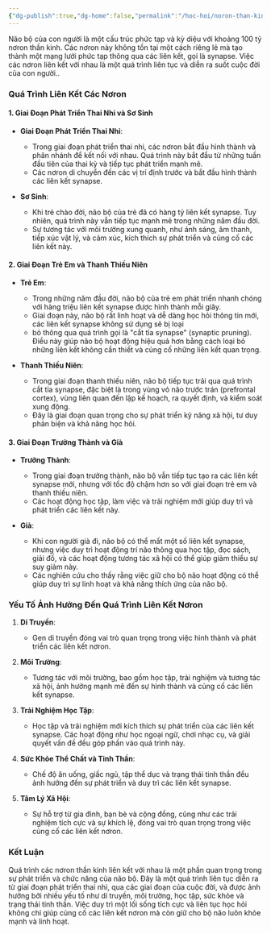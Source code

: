 ```yaml
---
{"dg-publish":true,"dg-home":false,"permalink":"/hoc-hoi/noron-than-kinh/","dgPassFrontmatter":true,"noteIcon":"","updated":"2025-01-13T22:13:26.940+07:00"}
---
```



Não bộ của con người là một cấu trúc phức tạp và kỳ diệu với khoảng 100 tỷ nơron thần kinh. Các nơron này không tồn tại một cách riêng lẻ mà tạo thành một mạng lưới phức tạp thông qua các liên kết, gọi là synapse. Việc các nơron liên kết với nhau là một quá trình liên tục và diễn ra suốt cuộc đời của con người..

### Quá Trình Liên Kết Các Nơron

#### 1. Giai Đoạn Phát Triển Thai Nhi và Sơ Sinh

- **Giai Đoạn Phát Triển Thai Nhi**:
  - Trong giai đoạn phát triển thai nhi, các nơron bắt đầu hình thành và phân nhánh để kết nối với nhau. Quá trình này bắt đầu từ những tuần đầu tiên của thai kỳ và tiếp tục phát triển mạnh mẽ.
  - Các nơron di chuyển đến các vị trí định trước và bắt đầu hình thành các liên kết synapse.

- **Sơ Sinh**:
  - Khi trẻ chào đời, não bộ của trẻ đã có hàng tỷ liên kết synapse. Tuy nhiên, quá trình này vẫn tiếp tục mạnh mẽ trong những năm đầu đời.
  - Sự tương tác với môi trường xung quanh, như ánh sáng, âm thanh, tiếp xúc vật lý, và cảm xúc, kích thích sự phát triển và củng cố các liên kết này.

#### 2. Giai Đoạn Trẻ Em và Thanh Thiếu Niên

- **Trẻ Em**:
  - Trong những năm đầu đời, não bộ của trẻ em phát triển nhanh chóng với hàng triệu liên kết synapse được hình thành mỗi giây.
  - Giai đoạn này, não bộ rất linh hoạt và dễ dàng học hỏi thông tin mới, các liên kết synapse không sử dụng sẽ bị loại
  - bỏ thông qua quá trình gọi là "cắt tỉa synapse" (synaptic pruning). Điều này giúp não bộ hoạt động hiệu quả hơn bằng cách loại bỏ những liên kết không cần thiết và củng cố những liên kết quan trọng.

- **Thanh Thiếu Niên**:
  - Trong giai đoạn thanh thiếu niên, não bộ tiếp tục trải qua quá trình cắt tỉa synapse, đặc biệt là trong vùng vỏ não trước trán (prefrontal cortex), vùng liên quan đến lập kế hoạch, ra quyết định, và kiểm soát xung động.
  - Đây là giai đoạn quan trọng cho sự phát triển kỹ năng xã hội, tư duy phản biện và khả năng học hỏi.

#### 3. Giai Đoạn Trưởng Thành và Già

- **Trưởng Thành**:
  - Trong giai đoạn trưởng thành, não bộ vẫn tiếp tục tạo ra các liên kết synapse mới, nhưng với tốc độ chậm hơn so với giai đoạn trẻ em và thanh thiếu niên.
  - Các hoạt động học tập, làm việc và trải nghiệm mới giúp duy trì và phát triển các liên kết này.

- **Già**:
  - Khi con người già đi, não bộ có thể mất một số liên kết synapse, nhưng việc duy trì hoạt động trí não thông qua học tập, đọc sách, giải đố, và các hoạt động tương tác xã hội có thể giúp giảm thiểu sự suy giảm này.
  - Các nghiên cứu cho thấy rằng việc giữ cho bộ não hoạt động có thể giúp duy trì sự linh hoạt và khả năng thích ứng của não bộ.

### Yếu Tố Ảnh Hưởng Đến Quá Trình Liên Kết Nơron

1. **Di Truyền**:
   - Gen di truyền đóng vai trò quan trọng trong việc hình thành và phát triển các liên kết nơron.

2. **Môi Trường**:
   - Tương tác với môi trường, bao gồm học tập, trải nghiệm và tương tác xã hội, ảnh hưởng mạnh mẽ đến sự hình thành và củng cố các liên kết synapse.

3. **Trải Nghiệm Học Tập**:
   - Học tập và trải nghiệm mới kích thích sự phát triển của các liên kết synapse. Các hoạt động như học ngoại ngữ, chơi nhạc cụ, và giải quyết vấn đề đều góp phần vào quá trình này.

4. **Sức Khỏe Thể Chất và Tinh Thần**:
   - Chế độ ăn uống, giấc ngủ, tập thể dục và trạng thái tinh thần đều ảnh hưởng đến sự phát triển và duy trì các liên kết synapse.

5. **Tâm Lý Xã Hội**:
   - Sự hỗ trợ từ gia đình, bạn bè và cộng đồng, cũng như các trải nghiệm tích cực và sự khích lệ, đóng vai trò quan trọng trong việc củng cố các liên kết nơron.

### Kết Luận

Quá trình các nơron thần kinh liên kết với nhau là một phần quan trọng trong sự phát triển và chức năng của não bộ. Đây là một quá trình liên tục diễn ra từ giai đoạn phát triển thai nhi, qua các giai đoạn của cuộc đời, và được ảnh hưởng bởi nhiều yếu tố như di truyền, môi trường, học tập, sức khỏe và trạng thái tinh thần. Việc duy trì một lối sống tích cực và liên tục học hỏi không chỉ giúp củng cố các liên kết nơron mà còn giữ cho bộ não luôn khỏe mạnh và linh hoạt.